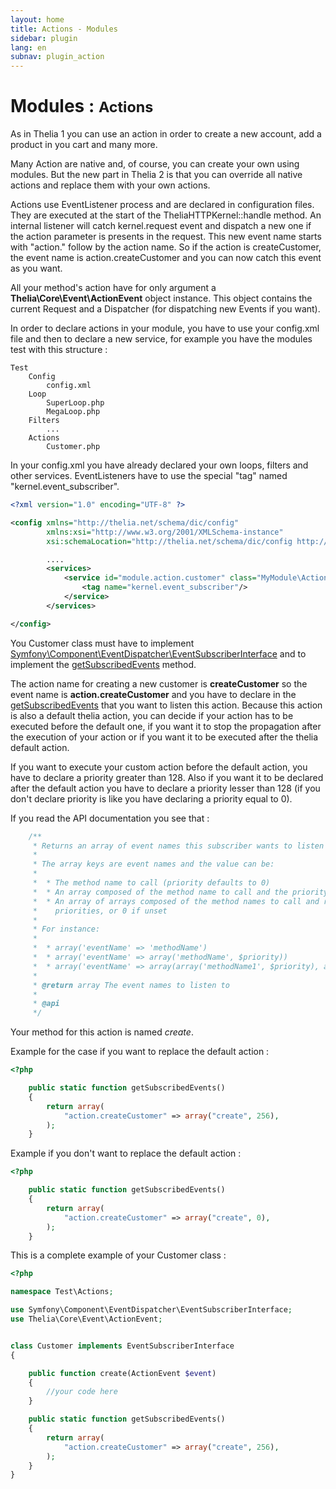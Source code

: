 ```yaml
---
layout: home
title: Actions - Modules
sidebar: plugin
lang: en
subnav: plugin_action
---
```


<div class="page-header">
    <h1>Modules : <small>Actions</small></h1>
</div>

As in Thelia 1 you can use an action in order to create a new account, add a product in you cart and many more.

Many Action are native and, of course, you can create your own using modules. But the new part in Thelia 2 is that you
can override all native actions and replace them with your own actions.

Actions use EventListener process and are declared in configuration files. They are executed at the start of the TheliaHTTPKernel::handle method.
An internal listener will catch kernel.request event and dispatch a new one if the action parameter is presents in the request. This new event name starts with
"action." follow by the action name. So if the action is createCustomer, the event name is action.createCustomer and you can now catch this event as you want.

All your method's action have for only argument a **Thelia\Core\Event\ActionEvent** object instance. This object
contains the current Request and a Dispatcher (for dispatching new Events if you want).

In order to declare actions in your module, you have to use your config.xml file and then to declare a new service,
for example you have the modules test with this structure :


```
Test
    Config
        config.xml
    Loop
        SuperLoop.php
        MegaLoop.php
    Filters
        ...
    Actions
        Customer.php
```

In your config.xml you have already declared your own loops, filters and other services. EventListeners have to use the special "tag" named "kernel.event_subscriber".

```xml
<?xml version="1.0" encoding="UTF-8" ?>

<config xmlns="http://thelia.net/schema/dic/config"
        xmlns:xsi="http://www.w3.org/2001/XMLSchema-instance"
        xsi:schemaLocation="http://thelia.net/schema/dic/config http://thelia.net/schema/dic/config/thelia-1.0.xsd">

        ....
        <services>
            <service id="module.action.customer" class="MyModule\Actions\Customer">
                <tag name="kernel.event_subscriber"/>
            </service>
        </services>

</config>
```

You Customer class must have to implement [Symfony\Component\EventDispatcher\EventSubscriberInterface](http://api.symfony.com/2.8/Symfony/Component/EventDispatcher/EventSubscriberInterface.html) and to implement the [getSubscribedEvents](http://api.symfony.com/2.2/Symfony/Component/EventDispatcher/EventSubscriberInterface.html#method_getSubscribedEvents) method.

The action name for creating a new customer is **createCustomer** so the event name is **action.createCustomer** and you have to declare in the [getSubscribedEvents](http://api.symfony.com/2.2/Symfony/Component/EventDispatcher/EventSubscriberInterface.html#method_getSubscribedEvents) that you want to listen this action.
Because this action is also a default thelia action, you can decide if your action has to be executed before the
default one, if you want it to stop the propagation after the execution of your action or if you want it to be executed after
the thelia default action.

If you want to execute your custom action before the default action, you have to declare a priority greater than 128. Also
if you want it to be declared after the default action you have to declare a priority lesser than 128 (if you don't declare priority is like you have declaring a priority
equal to 0).

If you read the API documentation you see that :

```php
    /**
     * Returns an array of event names this subscriber wants to listen to.
     *
     * The array keys are event names and the value can be:
     *
     *  * The method name to call (priority defaults to 0)
     *  * An array composed of the method name to call and the priority
     *  * An array of arrays composed of the method names to call and respective
     *    priorities, or 0 if unset
     *
     * For instance:
     *
     *  * array('eventName' => 'methodName')
     *  * array('eventName' => array('methodName', $priority))
     *  * array('eventName' => array(array('methodName1', $priority), array('methodName2'))
     *
     * @return array The event names to listen to
     *
     * @api
     */
```

Your method for this action is named *create*.

Example for the case if you want to replace the default action :

```php
<?php

    public static function getSubscribedEvents()
    {
        return array(
            "action.createCustomer" => array("create", 256),
        );
    }

```

Example if you don't want to replace the default action :


```php
<?php

    public static function getSubscribedEvents()
    {
        return array(
            "action.createCustomer" => array("create", 0),
        );
    }

```

This is a complete example of your Customer class :

```php
<?php

namespace Test\Actions;

use Symfony\Component\EventDispatcher\EventSubscriberInterface;
use Thelia\Core\Event\ActionEvent;


class Customer implements EventSubscriberInterface
{

    public function create(ActionEvent $event)
    {
        //your code here
    }

    public static function getSubscribedEvents()
    {
        return array(
            "action.createCustomer" => array("create", 256),
        );
    }
}

```
